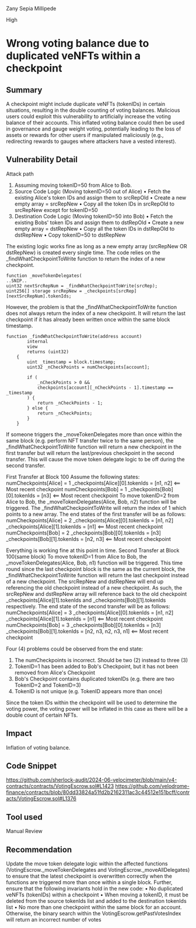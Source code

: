 Zany Sepia Millipede

High

# Wrong voting balance due to duplicated veNFTs within a checkpoint

## Summary
A checkpoint might include duplicate veNFTs (tokenIDs) in certain situations, resulting in the double counting of voting balances. Malicious users could exploit this vulnerability to artificially increase the voting balance of their accounts. This inflated voting balance could then be used in governance and gauge weight voting, potentially leading to the loss of assets or rewards for other users if manipulated maliciously (e.g., redirecting rewards to gauges where attackers have a vested interest).
## Vulnerability Detail
Attack path
1. Assuming moving tokenID=50 from Alice to Bob.
2. Source Code Logic (Moving tokenID=50 out of Alice)
• Fetch the existing Alice's token IDs and assign them to srcRepOld
• Create a new empty array = srcRepNew
• Copy all the token IDs in srcRepOld to srcRepNew except for tokenID=50
3. Destination Code Logic (Moving tokenID=50 into Bob)
• Fetch the existing Bobs' token IDs and assign them to dstRepOld
• Create a new empty array = dstRepNew
• Copy all the token IDs in dstRepOld to dstRepNew
• Copy tokenID=50 to dstRepNew

The existing logic works fine as long as a new empty array (srcRepNew OR dstRepNew) is created every single
time. The code relies on the _findWhatCheckpointToWrite function to return the index of a new checkpoint.
```solidity
function _moveTokenDelegates(
..SNIP..
uint32 nextSrcRepNum = _findWhatCheckpointToWrite(srcRep);
uint256[] storage srcRepNew = _checkpoints[srcRep][nextSrcRepNum].tokenIds;
```
However, the problem is that the _findWhatCheckpointToWrite function does not always return the index of a new
checkpoint. It will return the last checkpoint if it has already been written once within
the same block timestamp.
```solidity
function _findWhatCheckpointToWrite(address account)
        internal
        view
        returns (uint32)
    {
        uint _timestamp = block.timestamp;
        uint32 _nCheckPoints = numCheckpoints[account];

        if (
            _nCheckPoints > 0 &&
            checkpoints[account][_nCheckPoints - 1].timestamp == _timestamp
        ) {
            return _nCheckPoints - 1;
        } else {
            return _nCheckPoints;
        }
    }
```
If someone triggers the _moveTokenDelegates more than once within the same block (e.g. perform NFT transfer
twice to the same person), the _findWhatCheckpointToWrite function will return a new checkpoint in the first
transfer but will return the last/previous checkpoint in the second transfer. This will cause the move token delegate
logic to be off during the second transfer.

First Transfer at Block 100
Assume the following states:
numCheckpoints[Alice] = 1
_checkpoints[Alice][0].tokenIds = [n1, n2] <== Most recent checkpoint
numCheckpoints[Bob] = 1
_checkpoints[Bob][0].tokenIds = [n3] <== Most recent checkpoint
To move tokenID=2 from Alice to Bob, the _moveTokenDelegates(Alice, Bob, n2) function will be triggered.
The _findWhatCheckpointToWrite will return the index of 1 which points to a new array.
The end states of the first transfer will be as follows:
numCheckpoints[Alice] = 2
_checkpoints[Alice][0].tokenIds = [n1, n2]
_checkpoints[Alice][1].tokenIds = [n1] <== Most recent checkpoint
numCheckpoints[Bob] = 2
_checkpoints[Bob][0].tokenIds = [n3]
_checkpoints[Bob][1].tokenIds = [n2, n3] <== Most recent checkpoint

Everything is working fine at this point in time.
Second Transfer at Block 100(same block)
To move tokenID=1 from Alice to Bob, the _moveTokenDelegates(Alice, Bob, n1) function will be triggered.
This time round since the last checkpoint block is the same as the current block, the _findWhatCheckpointToWrite
function will return the last checkpoint instead of a new checkpoint.
The srcRepNew and dstRepNew will end up referencing the old checkpoint instead of a new checkpoint. As such,
the srcRepNew and dstRepNew array will reference back to the old checkpoint _checkpoints[Alice][1].tokenIds
and _checkpoints[Bob][1].tokenIds respectively.
The end state of the second transfer will be as follows:
numCheckpoints[Alice] = 3
_checkpoints[Alice][0].tokenIds = [n1, n2]
_checkpoints[Alice][1].tokenIds = [n1] <== Most recent checkpoint
numCheckpoints[Bob] = 3
_checkpoints[Bob][0].tokenIds = [n3]
_checkpoints[Bob][1].tokenIds = [n2, n3, n2, n3, n1] <== Most recent checkpoint

Four (4) problems could be observed from the end state:
1. The numCheckpoints is incorrect. Should be two (2) instead to three (3)
2. TokenID=1 has been added to Bob's Checkpoint, but it has not been removed from Alice's Checkpoint
3. Bob's Checkpoint contains duplicated tokenIDs (e.g. there are two TokenID=2 and TokenID=3)
4. TokenID is not unique (e.g. TokenID appears more than once)

Since the token IDs within the checkpoint will be used to determine the voting power, the voting power will be
inflated in this case as there will be a double count of certain NFTs.


## Impact
Inflation of voting balance.
## Code Snippet
https://github.com/sherlock-audit/2024-06-velocimeter/blob/main/v4-contracts/contracts/VotingEscrow.sol#L1423
https://github.com/velodrome-finance/contracts/blob/80dd33824a51fd2b2162311ac3c44512e151bcff/contracts/VotingEscrow.sol#L1376
## Tool used

Manual Review

## Recommendation
 Update the move token delegate logic within the affected functions (VotingEscrow._moveTokenDelegates and VotingEscrow._moveAllDelegates) to ensure that the latest checkpoint is overwritten correctly
when the functions are triggered more than once within a single block.
Further, ensure that the following invariants hold in the new code:
• No duplicated veNFTs (tokenIDs) within a checkpoint
• When moving a tokenID, it must be deleted from the source tokenIds list and added to the destination
tokenIds list
• No more than one checkpoint within the same block for an account. Otherwise, the binary search within the
VotingEscrow.getPastVotesIndex will return an incorrect number of votes